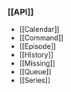 ### [[API]] ###
- [[Calendar]]
- [[Command]]
- [[Episode]]
- [[History]]
- [[Missing]]
- [[Queue]]
- [[Series]]
